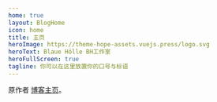 ```yaml
---
home: true
layout: BlogHome
icon: home
title: 主页
heroImage: https://theme-hope-assets.vuejs.press/logo.svg
heroText: Blaue Hölle BH工作室
heroFullScreen: true
tagline: 你可以在这里放置你的口号与标语
---
```


原作者 [博客主页](https://theme-hope.vuejs.press/zh/guide/blog/home/)。
